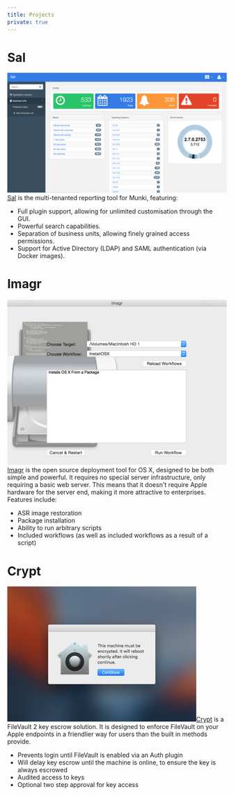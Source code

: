 ```yaml
---
title: Projects
private: true
---
```


# Sal

![](/images/projects/Sal.png) [Sal](https://github.com/salopensource/sal) is the multi-tenanted reporting tool for Munki, featuring:

- Full plugin support, allowing for unlimited customisation through the GUI.
- Powerful search capabilities.
- Separation of business units, allowing finely grained access permissions.
- Support for Active Directory (LDAP) and SAML authentication (via Docker images).

# Imagr

![](/images/projects/Imagr.png) [Imagr](https://github.com/grahamgilbert/imagr) is the open source deployment tool for OS X, designed to be both simple and powerful. It requires no special server infrastructure, only requiring a basic web server. This means that it doesn't require Apple hardware for the server end, making it more attractive to enterprises.<br>
Features include:

- ASR image restoration
- Package installation
- Ability to run arbitrary scripts
- Included workflows (as well as included workflows as a result of a script)

# Crypt

![](/images/projects/Crypt.png)[Crypt](https://github.com/grahamgilbert/crypt2) is a FileVault 2 key escrow solution. It is designed to enforce FileVault on your Apple endpoints in a friendlier way for users than the built in methods provide.

- Prevents login until FileVault is enabled via an Auth plugin
- Will delay key escrow until the machine is online, to ensure the key is always escrowed
- Audited access to keys
- Optional two step approval for key access
